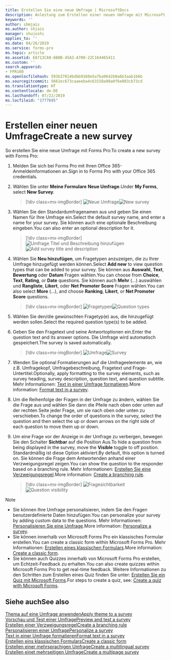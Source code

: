 ```yaml
---
title: Erstellen Sie eine neue Umfrage | MicrosoftDocs
description: Anleitung zum Erstellen einer neuen Umfrage mit Microsoft Forms Pro.
keywords: ''
author: sbmjais
ms.author: shjais
manager: shujoshi
applies_to: ''
ms.date: 04/26/2019
ms.service: forms-pro
ms.topic: article
ms.assetid: EA713CA9-6B0B-45A3-A700-22C164465411
ms.custom: ''
search.appverid:
- FPR160
ms.openlocfilehash: 593b37814bdbb9160e5a7ba9642b0a6b3aab1b6b
ms.sourcegitcommit: 5661ec673caaeeba4c63158a98a0f6e083cb73cd
ms.translationtype: HT
ms.contentlocale: de-DE
ms.lasthandoff: 07/22/2019
ms.locfileid: "1777695"
---
```

# <a name="create-a-new-survey"></a><span data-ttu-id="7f9a5-103">Erstellen einer neuen Umfrage</span><span class="sxs-lookup"><span data-stu-id="7f9a5-103">Create a new survey</span></span>



<span data-ttu-id="7f9a5-104">So erstellen Sie eine neue Umfrage mit Forms Pro:</span><span class="sxs-lookup"><span data-stu-id="7f9a5-104">To create a new survey with Forms Pro:</span></span>

1.  <span data-ttu-id="7f9a5-105">Melden Sie sich bei Forms Pro mit Ihren Office 365-Anmeldeinformationen an.</span><span class="sxs-lookup"><span data-stu-id="7f9a5-105">Sign in to Forms Pro with your Office 365 credentials.</span></span>

2.  <span data-ttu-id="7f9a5-106">Wählen Sie unter **Meine Formulare** **Neue Umfrage**.</span><span class="sxs-lookup"><span data-stu-id="7f9a5-106">Under **My Forms**, select **New Survey**.</span></span>

    > [!div class=mx-imgBorder]
    > <span data-ttu-id="7f9a5-107">![Neue Umfrage](media/new-survey-button.png "Neue Umfrage")</span><span class="sxs-lookup"><span data-stu-id="7f9a5-107">![New survey](media/new-survey-button.png "New survey")</span></span> 

3.  <span data-ttu-id="7f9a5-108">Wählen Sie den Standardumfragenamen aus und geben Sie einen Namen für Ihre Umfrage ein.</span><span class="sxs-lookup"><span data-stu-id="7f9a5-108">Select the default survey name, and enter a name for your survey.</span></span> <span data-ttu-id="7f9a5-109">Sie können auch eine optionale Beschreibung eingeben.</span><span class="sxs-lookup"><span data-stu-id="7f9a5-109">You can also enter an optional description for it.</span></span>

    > [!div class=mx-imgBorder]
    > <span data-ttu-id="7f9a5-110">![Umfrage Titel und Beschreibung hinzufügen](media/survey-title.png "Umfrage Titel und Beschreibung hinzufügen")</span><span class="sxs-lookup"><span data-stu-id="7f9a5-110">![Add survey title and description](media/survey-title.png "Add survey title and description")</span></span> 

4.  <span data-ttu-id="7f9a5-111">Wählen Sie **Neu hinzufügen**, um Fragetypen anzuzeigen, die zu Ihrer Umfrage hinzugefügt werden können.</span><span class="sxs-lookup"><span data-stu-id="7f9a5-111">Select **Add new** to view question types that can be added to your survey.</span></span> <span data-ttu-id="7f9a5-112">Sie können aus **Auswahl**, **Text**, **Bewertung** oder **Datum** Fragen wählen.</span><span class="sxs-lookup"><span data-stu-id="7f9a5-112">You can choose from **Choice**, **Text**, **Rating**, or **Date** questions.</span></span> <span data-ttu-id="7f9a5-113">Sie können auch **Mehr** (...) auswählen und **Rangliste**, **Likert**, oder **Net Promoter Score** Fragen wählen.</span><span class="sxs-lookup"><span data-stu-id="7f9a5-113">You can also select **More** (...), and choose **Ranking**, **Likert**, or **Net Promoter Score** questions.</span></span>

    > [!div class=mx-imgBorder]
    > <span data-ttu-id="7f9a5-114">![Fragetypen](media/ques-types.png "Fragetypen")</span><span class="sxs-lookup"><span data-stu-id="7f9a5-114">![Question types](media/ques-types.png "Question types")</span></span> 

5.  <span data-ttu-id="7f9a5-115">Wählen Sie den/die gewünschten Fragetyp(e) aus, die hinzugefügt werden sollen.</span><span class="sxs-lookup"><span data-stu-id="7f9a5-115">Select the required question type(s) to be added.</span></span>

6.  <span data-ttu-id="7f9a5-116">Geben Sie den Fragetext und seine Antwortoptionen ein.</span><span class="sxs-lookup"><span data-stu-id="7f9a5-116">Enter the question text and its answer options.</span></span> <span data-ttu-id="7f9a5-117">Die Umfrage wird automatisch gespeichert.</span><span class="sxs-lookup"><span data-stu-id="7f9a5-117">The survey is saved automatically.</span></span>

    > [!div class=mx-imgBorder]
    > <span data-ttu-id="7f9a5-118">![Umfrage](media/survey.png "Umfrage")</span><span class="sxs-lookup"><span data-stu-id="7f9a5-118">![Survey](media/survey.png "Survey")</span></span> 

7. <span data-ttu-id="7f9a5-119">Wenden Sie optional Formatierungen auf die Umfrageelemente an, wie z.B. Umfragekopf, Umfragebeschreibung, Fragetext und Frage-Untertitel.</span><span class="sxs-lookup"><span data-stu-id="7f9a5-119">Optionally, apply formatting to the survey elements, such as survey heading, survey description, question text, and question subtitle.</span></span> <span data-ttu-id="7f9a5-120">Mehr Informationen: [Text in einer Umfrage formatieren](survey-text-format.md).</span><span class="sxs-lookup"><span data-stu-id="7f9a5-120">More information: [Format text in a survey](survey-text-format.md).</span></span>

8. <span data-ttu-id="7f9a5-121">Um die Reihenfolge der Fragen in der Umfrage zu ändern, wählen Sie die Frage aus und wählen Sie dann die Pfeile nach oben oder unten auf der rechten Seite jeder Frage, um sie nach oben oder unten zu verschieben.</span><span class="sxs-lookup"><span data-stu-id="7f9a5-121">To change the order of questions in the survey, select the question and then select the up or down arrows on the right side of each question to move them up or down.</span></span>

9. <span data-ttu-id="7f9a5-122">Um eine Frage vor der Anzeige in der Umfrage zu verbergen, bewegen Sie den Schalter **Sichtbar** auf die Position Aus.</span><span class="sxs-lookup"><span data-stu-id="7f9a5-122">To hide a question from being displayed in the survey, move the **Visible** toggle to off position.</span></span> <span data-ttu-id="7f9a5-123">Standardmäßig ist diese Option aktiviert.</span><span class="sxs-lookup"><span data-stu-id="7f9a5-123">By default, this option is turned on.</span></span> <span data-ttu-id="7f9a5-124">Sie können die Frage dem Antwortenden anhand einer Verzweigungsregel zeigen.</span><span class="sxs-lookup"><span data-stu-id="7f9a5-124">You can show the question to the responder based on a branching rule.</span></span> <span data-ttu-id="7f9a5-125">Mehr Informationen: [Erstellen Sie eine Verzweigungsregel](create-branching-rule.md).</span><span class="sxs-lookup"><span data-stu-id="7f9a5-125">More information: [Create a branching rule](create-branching-rule.md).</span></span>

    > [!div class=mx-imgBorder]
    > <span data-ttu-id="7f9a5-126">![Fragesichtbarkeit](media/visibility-option.png "Fragesichtbarkeit")</span><span class="sxs-lookup"><span data-stu-id="7f9a5-126">![Question visibility](media/visibility-option.png "Question visibility")</span></span> 

> [!NOTE]
> - <span data-ttu-id="7f9a5-127">Sie können Ihre Umfrage personalisieren, indem Sie den Fragen benutzerdefinierte Daten hinzufügen.</span><span class="sxs-lookup"><span data-stu-id="7f9a5-127">You can personalize your survey by adding custom data to the questions.</span></span> <span data-ttu-id="7f9a5-128">Mehr Informationen: [Personalisieren Sie eine Umfrage](personalize-survey.md).</span><span class="sxs-lookup"><span data-stu-id="7f9a5-128">More information: [Personalize a survey](personalize-survey.md).</span></span>
> - <span data-ttu-id="7f9a5-129">Sie können innerhalb von Microsoft Forms Pro ein klassisches Formular erstellen.</span><span class="sxs-lookup"><span data-stu-id="7f9a5-129">You can create a classic form within Microsoft Forms Pro.</span></span> <span data-ttu-id="7f9a5-130">Mehr Informationen: [Erstellen eines klassischen Formulars](create-classic-form.md).</span><span class="sxs-lookup"><span data-stu-id="7f9a5-130">More information: [Create a classic form](create-classic-form.md).</span></span>
> - <span data-ttu-id="7f9a5-131">Sie können auch Quizzes innerhalb von Microsoft Forms Pro erstellen, um Echtzeit-Feedback zu erhalten.</span><span class="sxs-lookup"><span data-stu-id="7f9a5-131">You can also create quizzes within Microsoft Forms Pro to get real-time feedback.</span></span> <span data-ttu-id="7f9a5-132">Weitere Informationen zu den Schritten zum Erstellen eines Quiz finden Sie unter: [Erstellen Sie ein Quiz mit Microsoft Forms](https://support.office.com/en-us/article/create-a-quiz-with-microsoft-forms-a082a018-24a1-48c1-b176-4b3616cdc83d).</span><span class="sxs-lookup"><span data-stu-id="7f9a5-132">For steps to create a quiz, see: [Create a quiz with Microsoft Forms](https://support.office.com/en-us/article/create-a-quiz-with-microsoft-forms-a082a018-24a1-48c1-b176-4b3616cdc83d).</span></span>

## <a name="see-also"></a><span data-ttu-id="7f9a5-133">Siehe auch</span><span class="sxs-lookup"><span data-stu-id="7f9a5-133">See also</span></span>

[<span data-ttu-id="7f9a5-134">Thema auf eine Umfrage anwenden</span><span class="sxs-lookup"><span data-stu-id="7f9a5-134">Apply theme to a survey</span></span>](apply-theme.md)<br>
[<span data-ttu-id="7f9a5-135">Vorschau und Test einer Umfrage</span><span class="sxs-lookup"><span data-stu-id="7f9a5-135">Preview and test a survey</span></span>](preview-test-survey.md)<br>
[<span data-ttu-id="7f9a5-136">Erstellen einer Verzweigungsregel</span><span class="sxs-lookup"><span data-stu-id="7f9a5-136">Create a branching rule</span></span>](create-branching-rule.md)<br>
[<span data-ttu-id="7f9a5-137">Personalisieren einer Umfrage</span><span class="sxs-lookup"><span data-stu-id="7f9a5-137">Personalize a survey</span></span>](personalize-survey.md)<br>
[<span data-ttu-id="7f9a5-138">Text in einer Umfrage formatieren</span><span class="sxs-lookup"><span data-stu-id="7f9a5-138">Format text in a survey</span></span>](survey-text-format.md)<br>
[<span data-ttu-id="7f9a5-139">Erstellen eins klassischen Formulars</span><span class="sxs-lookup"><span data-stu-id="7f9a5-139">Create a classic form</span></span>](create-classic-form.md)<br>
[<span data-ttu-id="7f9a5-140">Erstellen einer mehrsprachigen Umfrage</span><span class="sxs-lookup"><span data-stu-id="7f9a5-140">Create a multilingual survey</span></span>](create-multilingual-survey.md)<br>
[<span data-ttu-id="7f9a5-141">Erstellen einet mehrseitigen Umfrage</span><span class="sxs-lookup"><span data-stu-id="7f9a5-141">Create a multipage survey</span></span>](create-multipage-survey.md)
